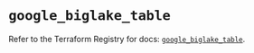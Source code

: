 # `google_biglake_table`

Refer to the Terraform Registry for docs: [`google_biglake_table`](https://registry.terraform.io/providers/hashicorp/google/6.33.0/docs/resources/biglake_table).
